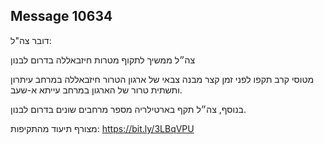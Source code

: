 ## Message 10634

דובר צה"ל: 

צה״ל ממשיך לתקוף מטרות חיזבאללה בדרום לבנון

מטוסי קרב תקפו לפני זמן קצר מבנה צבאי של ארגון הטרור חיזבאללה במרחב עיתרון ותשתית טרור של הארגון במרחב עייתא א-שעב.

בנוסף, צה״ל תקף בארטילריה מספר מרחבים שונים בדרום לבנון. 

מצורף תיעוד מהתקיפות: https://bit.ly/3LBqVPU

